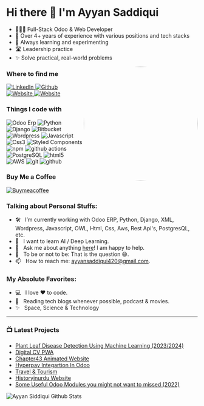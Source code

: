<h1 align="left"> Hi there 👋 I'm Ayyan Saddiqui </h1>

- 👨🏻‍💻 Full-Stack Odoo & Web Developer
- 🧠 Over 4+ years of experience with various positions and tech stacks
- 🤔 Always learning and experimenting
- 🛣️ Leadership practice
- ✨ Solve practical, real-world problems

<img align="right" src="https://res.cloudinary.com/ayyan/image/upload/v1698844577/307870095_400405195575740_5521593449668351703_n_a4ybpc-modified_zztnyr.png" height="300" width="300" style="border-radius: 50%;">

<h3>Where to find me</h3>
<p>
  <a href="https://www.linkedin.com/in/ayyan-siddiqui-211547204/" target="_blank">
    <img alt="LinkedIn" src="https://img.shields.io/badge/linkedin-%230077B5.svg?&style=for-the-badge&logo=linkedin&logoColor=white" />
  </a>
<a href="https://github.com/Ayyan420" target="_blank">
  <img alt="Github" src="https://img.shields.io/badge/GitHub-%2312100E.svg?&style=for-the-badge&logo=Github&logoColor=white" />
</a>
<a href="https://contact.fyi/rylctcvsju" target="_blank">
  <img alt="Website" src="https://img.shields.io/badge/website-orange.svg?&style=for-the-badge&logo=Website&logoColor=white" />
</a>

<a href="https://github.com/Ayyan420/Ayyan420/blob/main/Ayyan_Siddiqui_Odoo_Web_CV.pdf" target="_blank">
  <img alt="Website" src="https://img.shields.io/badge/resume-green.svg?&style=for-the-badge&logo=Resume&logoColor=white" />
</a>

</p>
<h3>Things I code with</h3>
<p>
  <img alt="Odoo Erp" src="https://img.shields.io/badge/-Odoo%20ERP-714b67?style=flat-square&logo=Odoo%20ERP&logoColor=black" />
  <img alt="Python" src="https://img.shields.io/badge/-Python-376c99?style=flat-square&logo=Python&logoColor=yellow" />
  <img alt="Django" src="https://img.shields.io/badge/-Django-black?style=flat-square&logo=Django&logoColor=white" />
  <img alt="Bitbucket" src="https://img.shields.io/badge/-Bitbucket-blue?style=flat-square&logo=Bitbucket&logoColor=black" />
  <img alt="Wordpress" src="https://img.shields.io/badge/-Wordpress-blue?style=flat-square&logo=Wordpress&logoColor=white" />

  <img alt="Javascript" src="https://img.shields.io/badge/-Javascript-F7DF1E?style=flat-square&logo=Javascript&logoColor=black" />
  
  <img alt="Css3" src="https://img.shields.io/badge/-Css-1572B6?style=flat-square&logo=CSS3&logoColor=white" />
  <img alt="Styled Components" src="https://img.shields.io/badge/-Styled_Components-db7092?style=flat-square&logo=styled-components&logoColor=white" />
  <img alt="npm" src="https://img.shields.io/badge/-NPM-CB3837?style=flat-square&logo=npm&logoColor=white" />
  <img alt="github actions" src="https://img.shields.io/badge/-Github_Actions-2088FF?style=flat-square&logo=github-actions&logoColor=white" />
  <img alt="PostgreSQL" src="https://img.shields.io/badge/PostgreSQL-4169E1?style=flat-square&logo=PostgreSQL&logoColor=white" />
   <img alt="html5" src="https://img.shields.io/badge/-HTML5-E34F26?style=flat-square&logo=html5&logoColor=white" />
   <img alt="AWS" src="https://img.shields.io/badge/AWS-232F3E?style=flat-square&logo=Amazon AWS&logoColor=white"
   />
   <img alt="git" src="https://img.shields.io/badge/-Git-F05032?style=flat-square&logo=git&logoColor=white" />
   <img alt="github" src="https://img.shields.io/badge/Github-181717?style=flat-square&logo=GitHub&logoColor=white"
   />
</p>
<h3>Buy Me a Coffee</h3>
<p>
  <a href="https://www.buymeacoffee.com/ayyan420" target="_blank">
    <img alt="Buymeacoffee" src="https://img.shields.io/badge/-Buymeacoffee-yellow?style=flat-square&logo=Buymeacoffee&logoColor=white" />
  </a>
</p>
<h3>Talking about Personal Stuffs:</h3>

- 🛠 &nbsp; I’m currently working with Odoo ERP, Python, Django, XML, Wordpress, Javascript, OWL, Html, Css, Aws, Rest Api's, PostgresQL, etc.
- 🌱 &nbsp; I want to learn AI / Deep Learning.
- 💬 &nbsp; Ask me about anything [here](https://contact.fyi/rylctcvsju)! I am happy to help.
- 👾 &nbsp; To be or not to be: That is the question 😅.
- 📫 &nbsp; How to reach me: ayyansaddiqui420@gmail.com.

<h3>My Absolute Favorites:</h3>

- 💻 &nbsp; I love ❤️ to code.
- 📰 &nbsp; Reading tech blogs whenever possible, podcast & movies.
- ✨ &nbsp; Space, Science & Technology

---

### 📺 Latest Projects
- [Plant Leaf Disease Detection Using Machine Learning (2023/2024)](https://github.com/Ayyan420?tab=repositories)
- [Digital CV PWA](https://github.com/Ayyan420?tab=repositories)
- [Chapter43 Animated Website](https://github.com/Ayyan420?tab=repositories)
- [Hyperpay Integartion In Odoo](https://github.com/Ayyan420?tab=repositories)
- [Travel & Tourism](https://github.com/Ayyan420?tab=repositories)
- [Historyinurdu Website](https://github.com/Ayyan420?tab=repositories)
- [Some Useful Odoo Modules you might not want to missed (2022)](https://github.com/Ayyan420?tab=repositories)

<img align="left" alt="Ayyan Siddiqui Github Stats" src="https://github-readme-stats.vercel.app/api?username=Ayyan420&show_icons=true&hide_border=true" />
